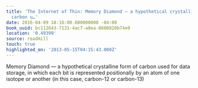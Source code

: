 ```yaml
---
title: 'The Internet of Thin: Memory Diamond — a hypothetical crystalline form of
  carbon u…'
date: 2016-04-09 18:16:00.600000000 -04:00
book_uuid: bc112843-7131-4ac7-a0ea-8600820b74e9
location: '0.49399'
source: readmill
touch: true
highlighted_on: '2013-05-15T04:15:43.000Z'
---
```


Memory Diamond — a hypothetical crystalline form of carbon used for data storage, in which each bit is represented positionally by an atom of one isotope or another (in this case, carbon-12 or carbon-13)